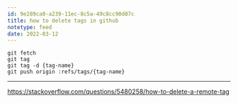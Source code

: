 ```yaml
---
id: 9e289ca0-a239-11ec-8c5a-49c8cc90d07c
title: how to delete tags in github
notetype: feed
date: 2022-03-12
---
```



````
git fetch
git tag
git tag -d {tag-name}
git push origin :refs/tags/{tag-name}
````

---

https://stackoverflow.com/questions/5480258/how-to-delete-a-remote-tag
